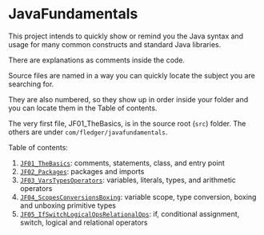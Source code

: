  # JavaFundamentals

This project intends to quickly show or remind you the Java syntax and usage for many common constructs and standard Java libraries.

There are explanations as comments inside the code.

Source files are named in a way you can quickly locate the subject you are searching for.

They are also numbered, so they show up in order inside your folder and you can locate them in the Table of contents.
 
 The very first file, JF01_TheBasics, is in the source root (`src`) folder. The others are under 
 `com/fledger/javafundamentals`.

Table of contents:

1. [`JF01_TheBasics`](https://goo.gl/rJN5Aj): comments, statements, class, and entry point
2. [`JF02_Packages`](https://goo.gl/DnMZgs): packages and imports
3. [`JF03_VarsTypesOperators`](https://goo.gl/oQEf6N): variables, literals, types, and arithmetic operators
4. [`JF04_ScopesConversionsBoxing`](https://goo.gl/4q3RCT): variable scope, type conversion, boxing and unboxing primitive types
5. [`JF05_IfSwitchLogicalOpsRelationalOps`](https://goo.gl/46fxPa): if, conditional assignment, switch, logical and relational operators

